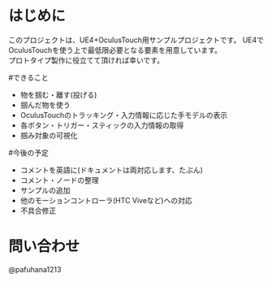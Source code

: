 # はじめに
このプロジェクトは、UE4+OculusTouch用サンプルプロジェクトです。 
UE4でOculusTouchを使う上で最低限必要となる要素を用意しています。  
プロトタイプ製作に役立てて頂ければ幸いです。

#できること
* 物を掴む・離す(投げる)
* 掴んだ物を使う
* OculusTouchのトラッキング・入力情報に応じた手モデルの表示
* 各ボタン・トリガー・スティックの入力情報の取得
* 掴み対象の可視化

#今後の予定
* コメントを英語に(ドキュメントは両対応します、たぶん)
* コメント・ノードの整理
* サンプルの追加
* 他のモーションコントローラ(HTC Viveなど)への対応
* 不具合修正

# 問い合わせ
@pafuhana1213
